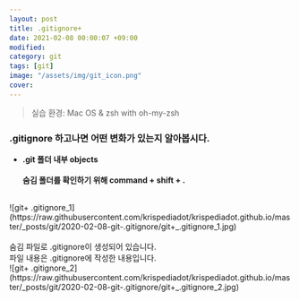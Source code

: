```yaml
---
layout: post
title: .gitignore+
date: 2021-02-08 00:00:07 +09:00
modified: 
category: git
tags: [git]
image: "/assets/img/git_icon.png"
cover: 
---
```


>실습 환경: Mac OS & zsh with oh-my-zsh

### .gitignore 하고나면 어떤 변화가 있는지 알아봅시다. 

- **.git 폴더 내부 objects**
<br><br>
**숨김 폴더를 확인하기 위해 command + shift + .**
<br>
![git+ .gitignore_1](https://raw.githubusercontent.com/krispediadot/krispediadot.github.io/master/_posts/git/2020-02-08-git-.gitignore/git+_.gitignore_1.jpg)
<br><br>
숨김 파일로 .gitignore이 생성되어 있습니다.
<br>
파일 내용은 .gitignore에 작성한 내용입니다. 
<br>
![git+ .gitignore_2](https://raw.githubusercontent.com/krispediadot/krispediadot.github.io/master/_posts/git/2020-02-08-git-.gitignore/git+_.gitignore_2.jpg)

    